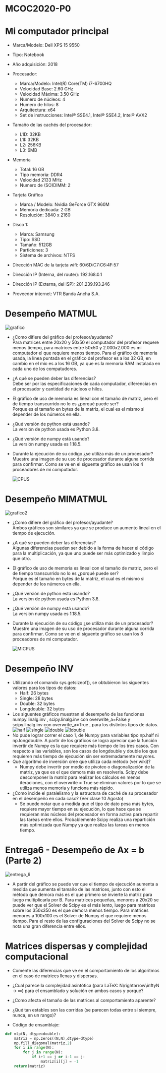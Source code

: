 # MCOC2020-P0

# Mi computador principal

* Marca/Modelo: Dell XPS 15 9550

* Tipo: Notebook

* Año adquisición: 2018

* Procesador: 
  - Marca/Modelo: Intel(R) Core(TM) i7-6700HQ
  - Velocidad Base: 2.60 GHz
  - Velocidad Máxima: 3.50 GHz
  - Numero de núcleos: 4
  - Humero de hilos: 8
  - Arquitectura: x64
  - Set de instrucciones: Intel® SSE4.1, Intel® SSE4.2, Intel® AVX2
  
* Tamaño de las cachés del procesador:
  - L1D: 32KB 
  - L1I: 32KB
  - L2: 256KB
  - L3: 6MB
  
* Memoria
  - Total: 16 GB
  - Tipo memoria: DDR4
  - Velocidad 2133 MHz
  - Numero de (SO)DIMM: 2

* Tarjeta Gráfica
  - Marca / Modelo: Nvidia GeForce GTX 960M
  - Memoria dedicada: 2 GB
  - Resolución: 3840 x 2160

* Disco 1:
  - Marca: Samsung
  - Tipo: SSD
  - Tamaño: 512GB
  - Particiones: 3
  - Sistema de archivos: NTFS

* Dirección MAC de la tarjeta wifi: 60:6D:C7:C6:4F:57

* Dirección IP (Interna, del router): 192.168.0.1

* Dirección IP (Externa, del ISP): 201.239.193.246

* Proveedor internet: VTR Banda Ancha S.A.



# Desempeño MATMUL
![grafico](grafico.png)

* ¿Como difiere del gráfico del profesor/ayudante?  
Para matrices entre 20x20 y 50x50 el computador del profesor requere menos tiempo, para matrices entre 50x50 y 2.000x2.000 es mi computador el que requiere menos tiempo.
Para el gráfico de memoria usada, la línea puntada en el gráfico del profesor es a los 32 GB, en cambio en el mio es a los 16 GB, ya que es la memoria RAM instalada en cada uno de los compatudores.

* ¿A qué se pueden deber las diferencias?  
Debe ser por las especificaciones de cada computador, diferencias en el procesador y cantidad de núcleos e hilos.

* El gráfico de uso de memoria es lineal con el tamaño de matriz, pero el de tiempo transcurrido no lo es ¿porqué puede ser?  
Porque es el tamaño en bytes de la matriz, el cual es el mismo si depender de los números en ella.

* ¿Qué versión de python está usando?  
La versión de python usada es Python 3.8.

* ¿Qué versión de numpy está usando?  
La versión numpy usada es 1.18.5.

* Durante la ejecución de su código ¿se utiliza más de un procesador? Muestre una imagen de su uso de procesador durante alguna corrida para confirmar. 
 Como se ve en el siguente gráfico se usan los 4 proceadores de mi computador.

  ![CPUS](CPUS.PNG)

# Desempeño MIMATMUL
![grafico2](grafico2.png)

* ¿Como difiere del gráfico del profesor/ayudante?  
Ambos gráficos son similares ya que se produce un aumento lineal en el tiempo de ejecución.

* ¿A qué se pueden deber las diferencias?  
Algunas diferencias pueden ser debido a la forma de hacer el código para la multiplicación, ya que uno puede ser más optimizado y limpio que otro.

* El gráfico de uso de memoria es lineal con el tamaño de matriz, pero el de tiempo transcurrido no lo es ¿porqué puede ser?  
Porque es el tamaño en bytes de la matriz, el cual es el mismo si depender de los números en ella.

* ¿Qué versión de python está usando?  
La versión de python usada es Python 3.8.

* ¿Qué versión de numpy está usando?  
La versión numpy usada es 1.18.5.

* Durante la ejecución de su código ¿se utiliza más de un procesador? Muestre una imagen de su uso de procesador durante alguna corrida para confirmar. 
 Como se ve en el siguente gráfico se usan los 8 proceadores de mi computador.

  ![MICPUS](MICPUS.PNG)

# Desempeño INV
* Utilizando el comando sys.getsizeof(), se obtubieron los siguentes valores para los tipos de datos:  
  - Half: 26 bytes  
  - Single: 28 bytes  
  - Double: 32 bytes  
  - Longdouble: 32 bytes  
* Los siguentes gráficos muestran el desempeño de las funciones  numpy.linalg.inv , scipy.linalg.inv con overwrite_a=False y scipy.linalg.inv con overwrite_a=True , para los distintos tipos de datos.  
![half](half.png)
![single](single.png)
![double](double.png)
![ldouble](ldouble.png)  
* No pude lograr correr el caso 1, de Numpy para variables tipo np.half ni np.longdouble. A partir de los gráficos se logra apreciar que la función invertir de Numpy es la que requiere más tiempo de los tres casos. Con respecto a las variables, son los casos de longdouble y double los que requieren más tiempo de ejecución sin ser extremadamente mayores.
* Qué algoritmo de inversión cree que utiliza cada método (ver wiki)?  
  - Numpy debe invertir por medio de pivoteo o diagonalización de la matriz, ya que es el que demora más en resolverla. Scipy debe descomponer la matriz para realizar los cálculos en menos iteraciones, con el overwrite = True se eliminan valores por lo que se utiliza menos memoria y funciona más rápido. 
* ¿Como incide el paralelismo y la estructura de caché de su procesador en el desempeño en cada caso? (Ver clase 10 Agosto)  
  - Se puede notar que a medida que el tipo de dato pesa más bytes, requiere mayor tiempo en su ejecución, lo que hace que se requieran más núcleos del procesador en forma activa para repartir las taréas entre ellos. Probablemente Scipy realiza una repartición más optimizada que Numpy ya que realiza las tareas en menos tiempo.

# Entrega6 - Desempeño de Ax = b (Parte 2)  
![entrega_6](entrega_6.png)  
* A partir del gráfico se puede ver que el tiempo de ejecución aumenta a medida que aumenta el tamaño de las matrices, junto con esto el método que demora más es el que primero se invierte la matriz para luego multiplicarla por B. Para matrices pequeñas, menores a 20x20 se puede ver que el Solver de Scipy es el más lento, luego para matrices sobre los 350x350 es el que demora menos tiempo. Para matrices menores a 100x100 es el Solver de Numpy el que requiere menos tiempo. Para el resto de las configuraciones del Solver de Scipy no se nota una gran diferencia entre ellos.  
  
  
# Matrices dispersas y complejidad computacional  

* Comente las diferencias que ve en el comportamiento de los algoritmos en el caso de matrices llenas y dispersas.  

* ¿Cual parece la complejidad asintótica (para LaTeX: N\rightarrow\inftyN → ∞)  para el ensamblado y solución en ambos casos y porqué?  

* ¿Como afecta el tamaño de las matrices al comportamiento aparente?  

* ¿Qué tan estables son las corridas (se parecen todas entre si siempre, nunca, en un rango)?  



* Código de ensamblaje: 
```python
def mlp(N, dtype=double):                
    matriz = np.zeros((N,N),dtype=dtype)
    np.fill_diagonal(matriz,2)
    for i in range(N):
        for j in range(N):
            if i+1 == j or i-1 == j:
                matriz[i][j] = -1
    return(matriz)
```

